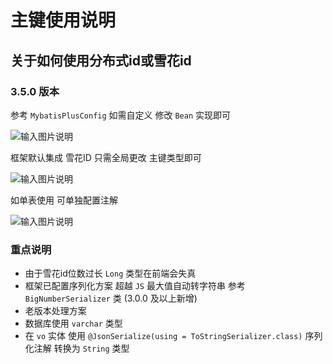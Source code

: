 # 主键使用说明
## 关于如何使用分布式id或雪花id

### 3.5.0 版本

参考 `MybatisPlusConfig` 如需自定义 修改 `Bean` 实现即可

![输入图片说明](https://images.gitee.com/uploads/images/2021/1222/173238_e1fd816d_1766278.png "屏幕截图.png")

框架默认集成 雪花ID 只需全局更改 主键类型即可

![输入图片说明](https://images.gitee.com/uploads/images/2021/1222/173402_792b7103_1766278.png "屏幕截图.png")

如单表使用 可单独配置注解

![输入图片说明](https://images.gitee.com/uploads/images/2021/1222/173505_e212fa92_1766278.png "屏幕截图.png")

### 重点说明
* 由于雪花id位数过长 `Long` 类型在前端会失真
* 框架已配置序列化方案 超越 `JS` 最大值自动转字符串 参考 `BigNumberSerializer` 类 (3.0.0 及以上新增)
* 老版本处理方案
* 数据库使用 `varchar` 类型
* 在 `vo` 实体 使用 `@JsonSerialize(using = ToStringSerializer.class)` 序列化注解 转换为 `String` 类型